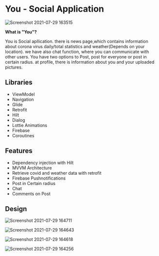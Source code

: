 # You - Social Application
![Screenshot 2021-07-29 163515](https://user-images.githubusercontent.com/74540578/127493409-70407c70-0814-4048-bcdf-d7d26f4cc1f6.jpg)


**What is "You"?**

You is Social apllication. there is news page,which contains information about corona virus daily/total statistics and weather(Depends on your location). we have also chat function, where you can communicate with other users. You have two options to Post, post for everyone or post in certain radius. at profile, there is information about you and your uploaded pictures.

## Libraries

- ViewModel
- Navigation
- Glide
- Retrofit
- Hilt
- Dialog
- Lottie Animations
- Firebase
- Coroutines

## Features

- Dependency injection with Hilt
- MVVM Architecture
- Retrieve covid and weather data with retrofit 
- Firebase Pushnotifications
- Post in Certain radius
- Chat
- Comments on Post

## Design

![Screenshot 2021-07-29 164711](https://user-images.githubusercontent.com/74540578/127500581-e12161ec-351e-4b8b-9a3d-15f295ac9aa4.jpg) 

![Screenshot 2021-07-29 164643](https://user-images.githubusercontent.com/74540578/127500597-860065e7-8054-4208-b74e-72f38f0836c8.jpg) 

![Screenshot 2021-07-29 164618](https://user-images.githubusercontent.com/74540578/127500608-9dde07bd-9bbe-46ef-92f3-f2bc38402a16.jpg) 

![Screenshot 2021-07-29 164256](https://user-images.githubusercontent.com/74540578/127500617-7cfbdbc7-7d1c-4db9-a00f-35233e6845cc.jpg)

